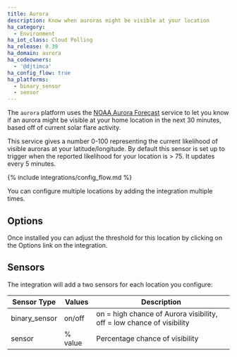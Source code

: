 ```yaml
---
title: Aurora
description: Know when auroras might be visible at your location
ha_category:
  - Environment
ha_iot_class: Cloud Polling
ha_release: 0.39
ha_domain: aurora
ha_codeowners:
  - '@djtimca'
ha_config_flow: true
ha_platforms:
  - binary_sensor
  - sensor
---
```


The `aurora` platform uses the [NOAA Aurora Forecast](https://www.swpc.noaa.gov/products/aurora-30-minute-forecast) service to let you know if an aurora might be visible at your home location in the next 30 minutes, based off of current solar flare activity.

This service gives a number 0-100 representing the current likelihood of visible auroras at your latitude/longitude. By default this sensor is set up to trigger when the reported likelihood for your location is > 75. It updates every 5 minutes.

{% include integrations/config_flow.md %}

You can configure multiple locations by adding the integration multiple times.

## Options

Once installed you can adjust the threshold for this location by clicking on the Options link on the integration.

## Sensors

The integration will add a two sensors for each location you configure:

|Sensor Type|Values|Description|
|-|-|-|
|binary_sensor|on/off|on = high chance of Aurora visibility, off = low chance of visibility|
|sensor|% value|Percentage chance of visibility|
